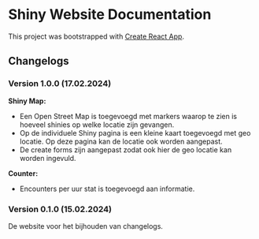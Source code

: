 # Shiny Website Documentation

This project was bootstrapped with [Create React App](https://github.com/facebook/create-react-app).

## Changelogs

### Version 1.0.0 (17.02.2024)

**Shiny Map:**
  - Een Open Street Map is toegevoegd met markers waarop te zien is hoeveel shinies op welke locatie zijn gevangen.
  - Op de individuele Shiny pagina is een kleine kaart toegevoegd met geo locatie. Op deze pagina kan de locatie ook worden aangepast.
  - De create forms zijn aangepast zodat ook hier de geo locatie kan worden ingevuld.

**Counter:**
  - Encounters per uur stat is toegevoegd aan informatie.

### Version 0.1.0 (15.02.2024)

De website voor het bijhouden van changelogs. 
